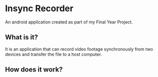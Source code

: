 # Insync Recorder

An android application created as part of my Final Year Project.

## What is it?

It is an application that can record video footage synchronously from two devices
and transfer the file to a host computer.

## How does it work?
